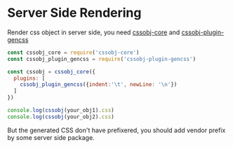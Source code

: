 # Server Side Rendering

Render css object in server side, you need [cssobj-core](https://github.com/cssobj/cssobj-core) and [cssobj-plugin-gencss](https://github.com/cssobj/cssobj-plugin-gencss)

```Javascript
const cssobj_core = require('cssobj-core')
const cssobj_plugin_gencss = require('cssobj-plugin-gencss')

const cssobj = cssobj_core({
  plugins: [
    cssobj_plugin_gencss({indent:'\t', newLine: '\n'})
  ]
})

console.log(cssobj(your_obj1).css)
console.log(cssobj(your_obj2).css)

```

But the generated CSS don't have prefixered, you should add vendor prefix by some server side package.





